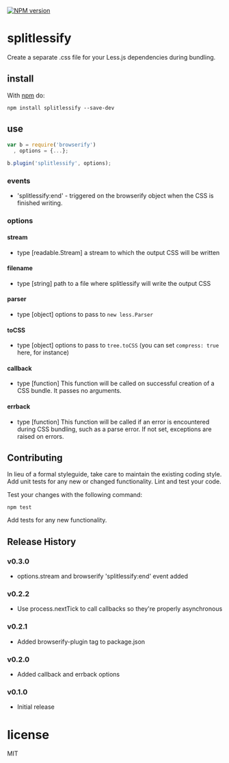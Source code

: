[![NPM version](https://badge.fury.io/js/splitlessify.png)](http://badge.fury.io/js/splitlessify)

# splitlessify

Create a separate .css file for your Less.js dependencies during bundling.

## install

With [npm](http://npmjs.org) do:

```
npm install splitlessify --save-dev
```

## use

```js
var b = require('browserify')
  , options = {...};

b.plugin('splitlessify', options);
```

### events
  - 'splitlessify:end' - triggered on the browserify object when the CSS is finished writing.

### options

#### stream
 - type [readable.Stream] a stream to which the output CSS will be written

#### filename
 - type [string] path to a file where splitlessify will write the output CSS

#### parser
 - type [object] options to pass to ```new less.Parser```

#### toCSS
 - type [object] options to pass to ```tree.toCSS``` (you can set ```compress: true``` here, for instance)

#### callback
 - type [function] This function will be called on successful creation of a CSS bundle. It passes no arguments.

#### errback
 - type [function] This function will be called if an error is encountered during CSS bundling, such as a parse error. If not set, exceptions are raised on errors.

## Contributing
In lieu of a formal styleguide, take care to maintain the existing coding style. Add unit tests for any new or changed functionality. Lint and test your code.

Test your changes with the following command:

```
npm test
```

Add tests for any new functionality.

## Release History

### v0.3.0
  - options.stream and browserify 'splitlessify:end' event added

### v0.2.2
  - Use process.nextTick to call callbacks so they're properly asynchronous

### v0.2.1
  - Added browserify-plugin tag to package.json

### v0.2.0
  - Added callback and errback options

### v0.1.0
  - Initial release

# license

MIT
